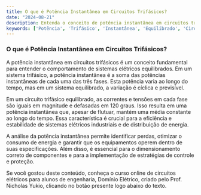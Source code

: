 ```yaml
---
title: O que é Potência Instantânea em Circuitos Trifásicos?
date: "2024-08-21"
description: Entenda o conceito de potência instantânea em circuitos trifásicos e sua importância em sistemas equilibrados.
keywords: ['Potência', 'Trifásico', 'Instantânea', 'Equilibrado', 'Circuitos Trifásicos']
---
```


### O que é Potência Instantânea em Circuitos Trifásicos?

A potência instantânea em circuitos trifásicos é um conceito fundamental para entender o comportamento de sistemas elétricos equilibrados. Em um sistema trifásico, a potência instantânea é a soma das potências instantâneas de cada uma das três fases. Esta potência varia ao longo do tempo, mas em um sistema equilibrado, a variação é cíclica e previsível.

Em um circuito trifásico equilibrado, as correntes e tensões em cada fase são iguais em magnitude e defasadas em 120 graus. Isso resulta em uma potência instantânea que, apesar de flutuar, mantém uma média constante ao longo do tempo. Essa característica é crucial para a eficiência e estabilidade de sistemas elétricos industriais e de distribuição de energia.

A análise da potência instantânea permite identificar perdas, otimizar o consumo de energia e garantir que os equipamentos operem dentro de suas especificações. Além disso, é essencial para o dimensionamento correto de componentes e para a implementação de estratégias de controle e proteção.

Se você gostou deste conteúdo, conheça o curso online de circuitos elétricos para alunos de engenharia, Domínio Elétrico, criado pelo Prof. Nicholas Yukio, clicando no botão presente logo abaixo do texto.